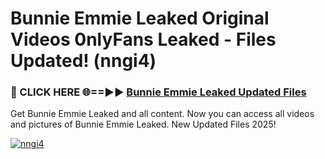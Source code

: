 # Bunnie Emmie Leaked Original Videos 0nlyFans Leaked - Files Updated! (nngi4)

<h3>🔴 CLICK HERE 🌐==►► <a href="https://tinyurl.com/4seja8ks" rel="nofollow">Bunnie Emmie Leaked Updated Files</a></h3>

Get Bunnie Emmie Leaked and all content. Now you can access all videos and pictures of Bunnie Emmie Leaked. New Updated Files 2025!

[![nngi4](https://i.imgur.com/EWjZXRe.gif)](https://tinyurl.com/4seja8ks)
